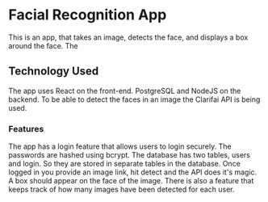 # Facial Recognition App

This is an app, that takes an image, detects the face, and displays a box around
the face. The

## Technology Used

The app uses React on the front-end. PostgreSQL and NodeJS on the backend. To be
able to detect the faces in an image the Clarifai API is being used.

### Features

The app has a login feature that allows users to login securely. The passwords
are hashed using bcrypt. The database has two tables, users and login. So they
are stored in separate tables in the database. Once logged in you provide an
image link, hit detect and the API does it's magic. A box should appear on the
face of the image. There is also a feature that keeps track of how many images
have been detected for each user.

